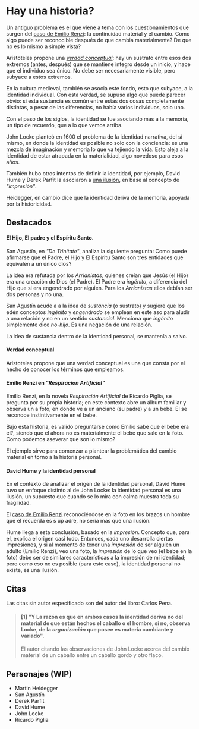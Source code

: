 # Hay una historia?

<!-- de la historia del barco de Tese y  -->
Un antiguo problema es el que viene a tema con los cuestionamientos que surgen del [caso de Emilio Renzi](#emilio-renzi-en-%22respiracion-artificial%22): la continuidad material y el cambio. Como algo puede ser reconocible después de que cambia materialmente? De que no es lo mismo a simple vista?

Aristoteles propone una [_verdad conceptual_](#verdad-conceptual): hay un sustrato entre esos dos extremos (antes, después) que se mantiene integro desde un inicio, y hace que el individuo sea único. No debe ser necesariamente visible, pero subyace a estos extremos.

En la cultura medieval, también se asocia este fondo, esto que subyace, a la identidad individual. Con esta verdad, se supuso algo que puede parecer obvio: si esta sustancia es común entre estas dos cosas completamente distintas, a pesar de las diferencias, no había varios individuos, solo uno.

Con el paso de los siglos, la identidad se fue asociando mas a la memoria, un tipo de recuerdo, que a lo que vemos arriba.

John Locke planteó en 1600 el problema de la identidad narrativa, del sí mismo, en donde la identidad es posible no solo con la conciencia: es una mezcla de imaginación y memoria lo que va tejiendo la vida. Esto aleja a la identidad de estar atrapada en la materialidad, algo novedoso para esos años.

También hubo otros intentos de definir la identidad, por ejemplo, David Hume y Derek Parfit la asociaron a [una ilusión](#david-hume-y-la-identidad-personal), en base al concepto de _"impresión"_.

Heidegger, en cambio dice que la identidad deriva de la memoria, apoyada por la historicidad.

## Destacados

#### El Hijo, El padre y el Espíritu Santo.

San Agustín, en _"De Trinitate"_, analiza la siguiente pregunta: Como puede afirmarse que el Padre, el Hijo y El Espíritu Santo son tres entidades que equivalen a un único dios?

La idea era refutada por los _Arrianistas_, quienes creían que Jesús (el Hijo) era una creación de Dios (el Padre). El Padre era _ingénito_, a diferencia del Hijo que si era engendrado por alguien. Para los _Arrianistas_ ellos debían ser dos personas y no una.

San Agustín acude a a la idea de _sustancia_ (o sustrato) y sugiere que los edén conceptos _ingénito_ y _engendrado_ se emplean en este aso para aludir a una relación y no en un sentido _sustancial_. Menciona que _ingénito_ simplemente dice _no-hijo_. Es una negación de una relación.

La idea de sustancia dentro de la identidad personal, se mantenía a salvo.

#### Verdad conceptual

Aristoteles propone que una verdad conceptual es una que consta por el hecho de conocer los términos que empleamos.

#### Emilio Renzi en _"Respiracion Artificial"_

Emilio Renzi, en la novela _Respiración Artificial_ de Ricardo Piglia, se pregunta por su propia historia; en este contexto abre un álbum familiar y observa un a foto, en donde ve a un anciano (su padre) y a un bebe. El se reconoce instintivamente en el bebe.

Bajo esta historia, es valido preguntarse como Emilio sabe que el bebe era el?, siendo que el ahora no es materialmente el bebe que sale en la foto. Como podemos aseverar que son lo mismo?

El ejemplo sirve para comenzar a plantear la problemática del cambio material en torno a la historia personal.

#### David Hume y la identidad personal

En el contexto de analizar el origen de la identidad personal, David Hume tuvo un enfoque distinto al de John Locke: la identidad personal es una ilusión, un supuesto que cuando se lo mira con calma muestra toda su fragilidad.

El [caso de Emilio Renzi](#emilio-renzi-en-%22respiracion-artificial%22) reconociéndose en la foto en los brazos un hombre que el recuerda es s up adre, no seria mas que una ilusión.

Hume llega a esta conclusión, basado en la _impresión_. Concepto que, para el, explica el origen casi todo. Entonces, cada uno desarrolla ciertas impresiones, y si al momento de tener una _impresión_ de ser alguien un adulto (Emilio Renzi), veo una foto, la _impresión_ de lo que veo (el bebe en la foto) debe ser de similares características a la impresión de mi identidad; pero como eso no es posible (para este caso), la identidad personal no existe, es una ilusión.

<!-- barco de Teseo -->

## Citas
Las citas sin autor especificado son del autor del libro: Carlos Pena.

<!-- p94 -->

> #### [1] "Y La razón es que en ambos casos la identidad deriva no del material de que están hechos el caballo o el hombre, si no, observa Locke, de la _organización_ que posee es materia cambiante y variado".
>
> El autor citando las observaciones de John Locke acerca del cambio material de un caballo entre un caballo gordo y otro flaco.

## Personajes (WIP)

- Martin Heidegger
- San Agustín
- Derek Parfit
- David Hume
- John Locke
- Ricardo Piglia
